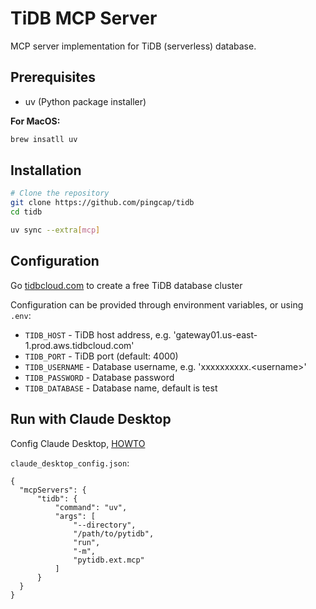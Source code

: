 # TiDB MCP Server

MCP server implementation for TiDB (serverless) database.

## Prerequisites

- uv (Python package installer)

**For MacOS:**

```bash
brew insatll uv
```

## Installation

```bash
# Clone the repository
git clone https://github.com/pingcap/tidb
cd tidb

uv sync --extra[mcp]
```

## Configuration

Go [tidbcloud.com](https://tidbcloud.com) to create a free TiDB database cluster

Configuration can be provided through environment variables, or using `.env`:

- `TIDB_HOST` - TiDB host address, e.g. 'gateway01.us-east-1.prod.aws.tidbcloud.com'
- `TIDB_PORT` - TiDB port (default: 4000)
- `TIDB_USERNAME` - Database username, e.g.  'xxxxxxxxxx.\<username\>'
- `TIDB_PASSWORD` - Database password
- `TIDB_DATABASE` - Database name, default is test

## Run with Claude Desktop

Config Claude Desktop, [HOWTO](https://modelcontextprotocol.io/quickstart/user)

`claude_desktop_config.json`:

```
{
  "mcpServers": {
      "tidb": {
          "command": "uv",
          "args": [
              "--directory",
              "/path/to/pytidb",
              "run",
              "-m",
              "pytidb.ext.mcp"
          ]
      }
  }
}
```
